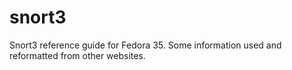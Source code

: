 # snort3
Snort3 reference guide for Fedora 35. Some information used and reformatted from other websites.
